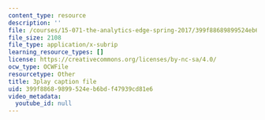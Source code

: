 ```yaml
---
content_type: resource
description: ''
file: /courses/15-071-the-analytics-edge-spring-2017/399f88689899524eb6bdf47939cd81e6_xYnq8nVcN4g.vtt
file_size: 2108
file_type: application/x-subrip
learning_resource_types: []
license: https://creativecommons.org/licenses/by-nc-sa/4.0/
ocw_type: OCWFile
resourcetype: Other
title: 3play caption file
uid: 399f8868-9899-524e-b6bd-f47939cd81e6
video_metadata:
  youtube_id: null
---
```

